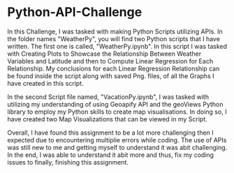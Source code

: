 # Python-API-Challenge
In this Challenge, I was tasked with making Python Scripts utilizing APIs.
In the folder names "WeatherPy", you will find two Python scripts that I have written.
The first one is called, "WeatherPy.ipynb". In this script I was tasked with Creating Plots to Showcase the Relationship Between Weather Variables and Latitude and then to Compute Linear Regression for Each Relationship. My conclusions for each Linear Regression Relationship can be found inside the script along with saved Png. files, of all the Graphs I have created in this script.

In the second Script file named, "VacationPy.ipynb", I was tasked with utilizing my understanding of using Geoapify API and the geoViews Python library to employ my Python skills to create map visualisations. In doing so, I have created two Map Visualizations that can be viewed in my Script. 

Overall, I have found this assignment to be a lot more challenging then I expected due to encountering multiplie errors while coding. The use of APIs was still new to me and getting myself to understand it was abit challenging. In the end, I was able to understand it abit more and thus, fix my coding issues to finally, finishing this assignment.